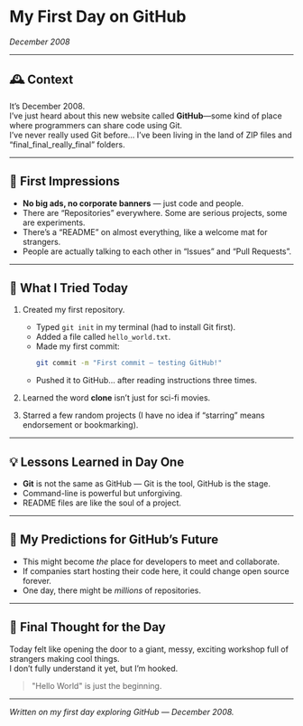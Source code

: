# My First Day on GitHub  
*December 2008*

---

## 🕰️ Context  
It’s December 2008.  
I’ve just heard about this new website called **GitHub**—some kind of place where programmers can share code using Git.  
I’ve never really used Git before… I’ve been living in the land of ZIP files and “final_final_really_final” folders.  

---

## 🚀 First Impressions  
- **No big ads, no corporate banners** — just code and people.  
- There are “Repositories” everywhere. Some are serious projects, some are experiments.  
- There’s a “README” on almost everything, like a welcome mat for strangers.  
- People are actually talking to each other in “Issues” and “Pull Requests”.  

---

## 🧪 What I Tried Today  
1. Created my first repository.  
   - Typed `git init` in my terminal (had to install Git first).  
   - Added a file called `hello_world.txt`.  
   - Made my first commit:  
     ```bash
     git commit -m "First commit — testing GitHub!"
     ```
   - Pushed it to GitHub… after reading instructions three times.

2. Learned the word **clone** isn’t just for sci-fi movies.  
3. Starred a few random projects (I have no idea if “starring” means endorsement or bookmarking).  

---

## 💡 Lessons Learned in Day One
- **Git** is not the same as GitHub — Git is the tool, GitHub is the stage.  
- Command-line is powerful but unforgiving.  
- README files are like the soul of a project.  

---

## 🔮 My Predictions for GitHub’s Future  
- This might become *the* place for developers to meet and collaborate.  
- If companies start hosting their code here, it could change open source forever.  
- One day, there might be *millions* of repositories.  

---

## 📝 Final Thought for the Day  
Today felt like opening the door to a giant, messy, exciting workshop full of strangers making cool things.  
I don’t fully understand it yet, but I’m hooked.  

> "Hello World" is just the beginning.

---
*Written on my first day exploring GitHub — December 2008.*
